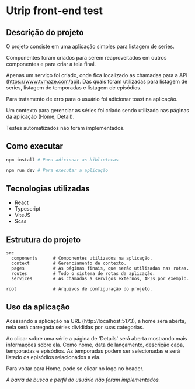 # Utrip front-end test

## Descrição do projeto

O projeto consiste em uma aplicação simples para listagem de series.

Componentes foram criados para serem reaproveitados em outros componentes e para criar a tela final.

Apenas um serviço foi criado, onde fica localizado as chamadas para a API (https://www.tvmaze.com/api). Das quais foram utilizadas para listagem de series, listagem de temporadas e listagem de episódios.

Para tratamento de erro para o usuário foi adicionar toast na aplicação.

Um contexto para gerenciar as séries foi criado sendo utilizado nas páginas da aplicação (Home, Detail).

Testes automatizados não foram implementados.

## Como executar

```sh
npm install # Para adicionar as bibliotecas

npm run dev # Para executar a aplicação
```

## Tecnologias utilizadas

- React
- Typescript
- ViteJS
- Scss

## Estrutura do projeto

    src
      components      # Componentes utilizados na aplicação.
      context         # Gerenciamento de contexto.
      pages           # As páginas finais, que serão utilizadas nas rotas.
      routes          # Todo o sistema de rotas da aplicação.
      services        # As chamadas a serviços externos, APIs por exemplo.

    root              # Arquivos de configuração do projeto.

## Uso da aplicação

Acessando a aplicação na URL (http://localhost:5173), a home será aberta, nela será carregada séries divididas por suas categorias.

Ao clicar sobre uma série a página de 'Details' será aberta mostrando mais informações sobre ela. Como nome, data de lançamento, descrição capa, temporadas e episódios. As temporadas podem ser selecionadas e será listado os episódios relacionados a ela.

Para voltar para Home, pode se clicar no logo no header.

_A barra de busca e perfil do usuário não foram implementados._
